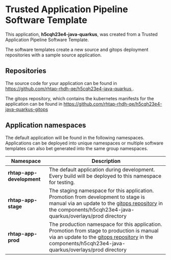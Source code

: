 # Trusted Application Pipeline Software Template

This application, **h5cqh23e4-java-quarkus**, was created from a Trusted Application Pipeline Software Template.

The software templates create a new source and gitops deployment repositories with a sample source application. 

## Repositories

The source code for your application can be found in [https://github.com/rhtap-rhdh-qe/h5cqh23e4-java-quarkus ](https://github.com/rhtap-rhdh-qe/h5cqh23e4-java-quarkus ).
 
The gitops repository, which contains the kubernetes manifests for the application can be found in 
[https://github.com/rhtap-rhdh-qe/h5cqh23e4-java-quarkus-gitops ](https://github.com/rhtap-rhdh-qe/h5cqh23e4-java-quarkus-gitops ) 

## Application namespaces 

The default application will be found in the following namespaces. Applications can be deployed into unique namespaces or multiple software templates can also bet generated into the same group namespaces.  

|  Namespace   |  Description   |  
| -------- | -------- |   
| **rhtap-app-development** | The default application during development. Every build will be deployed to this namespace for testing. | 
| **rhtap-app-stage** | The staging namespace for this application. Promotion from development to stage is manual via an update to the [gitops repository](https://github.com/rhtap-rhdh-qe/h5cqh23e4-java-quarkus-gitops ) in the components/h5cqh23e4-java-quarkus/overlays/prod directory |  
| **rhtap-app-prod** | The production namespace for this application. Promotion from stage to production is manual via an update to the [gitops repository](https://github.com/rhtap-rhdh-qe/h5cqh23e4-java-quarkus-gitops ) in the components/h5cqh23e4-java-quarkus/overlays/prod directory | 